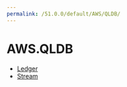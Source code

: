 ```yaml
---
permalink: /51.0.0/default/AWS/QLDB/
---
```


# AWS.QLDB



* [Ledger](Ledger.md)
* [Stream](Stream.md)